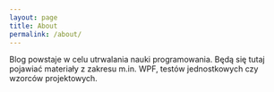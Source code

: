 ```yaml
---
layout: page
title: About
permalink: /about/
---
```


Blog powstaje w celu utrwalania nauki programowania. Będą się tutaj pojawiać materiały z zakresu m.in. WPF, testów jednostkowych czy wzorców projektowych.
